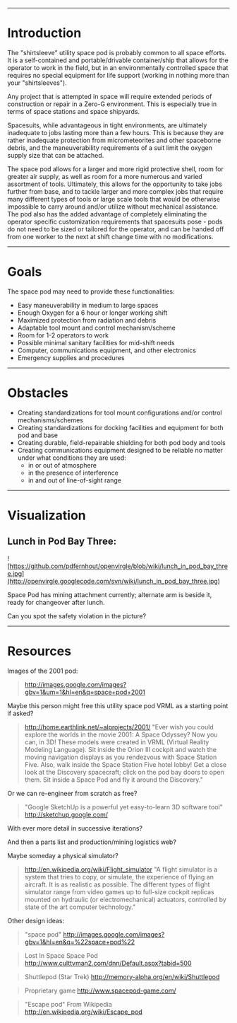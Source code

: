 
---

# Introduction #

The "shirtsleeve" utility space pod is probably common to all space efforts. It is a self-contained and portable/drivable container/ship that allows for the operator to work in the field, but in an environmentally controlled space that requires no special equipment for life support (working in nothing more than your "shirtsleeves").

Any project that is attempted in space will require extended periods of construction or repair in a Zero-G environment. This is especially true in terms of space stations and space shipyards.

Spacesuits, while advantageous in tight environments, are ultimately inadequate to jobs lasting more than a few hours. This is because they are rather inadequate protection from micrometeorites and other spaceborne debris, and the maneuverability requirements of a suit limit the oxygen supply size that can be attached.

The space pod allows for a larger and more rigid protective shell, room for greater air supply, as well as room for a more numerous and varied assortment of tools. Ultimately, this allows for the opportunity to take jobs further from base, and to tackle larger and more complex jobs that require many different types of tools or large scale tools that would be otherwise impossible to carry around and/or utilize without mechanical assistance. The pod also has the added advantage of completely eliminating the operator specific customization requirements that spacesuits pose - pods do not need to be sized or tailored for the operator, and can be handed off from one worker to the next at shift change time with no modifications.

---

# Goals #

The space pod may need to provide these functionalities:
  * Easy maneuverability in medium to large spaces
  * Enough Oxygen for a 6 hour or longer working shift
  * Maximized protection from radiation and debris
  * Adaptable tool mount and control mechanism/scheme
  * Room for 1-2 operators to work
  * Possible minimal sanitary facilities for mid-shift needs
  * Computer, communications equipment, and other electronics
  * Emergency supplies and procedures

---

# Obstacles #

  * Creating standardizations for tool mount configurations and/or control mechanisms/schemes
  * Creating standardizations for docking facilities and equipment for both pod and base
  * Creating durable, field-repairable shielding for both pod body and tools
  * Creating communications equipment designed to be reliable no matter under what conditions they are used:
    * in or out of atmosphere
    * in the presence of interference
    * in and out of line-of-sight range

---

# Visualization #

## Lunch in Pod Bay Three: ##

![https://github.com/pdfernhout/openvirgle/blob/wiki/lunch_in_pod_bay_three.jpg](http://openvirgle.googlecode.com/svn/wiki/lunch_in_pod_bay_three.jpg)

Space Pod has mining attachment currently; alternate arm is beside it, ready for changeover after lunch.

Can you spot the safety violation in the picture?

---

# Resources #

Images of the 2001 pod:
> http://images.google.com/images?gbv=1&um=1&hl=en&q=space+pod+2001

Maybe this person might free this utility space pod VRML as a starting point
if asked?
> http://home.earthlink.net/~alprojects/2001/
"Ever wish you could explore the worlds in the movie 2001: A Space Odyssey?
Now you can, in 3D!  These models were created in VRML (Virtual Reality
Modeling Language). Sit inside the Orion III cockpit and watch the moving
navigation displays as you rendezvous with Space Station Five. Also, walk
inside the Space Station Five hotel lobby! Get a close look at the Discovery
spacecraft; click on the pod bay doors to open them. Sit inside a Space Pod
and fly it around the Discovery."

Or we can re-engineer from scratch as free?
> "Google SketchUp is a powerful yet easy-to-learn 3D software tool"
> http://sketchup.google.com/

With ever more detail in successive iterations?

And then a parts list and production/mining logistics web?

Maybe someday a physical simulator?
> http://en.wikipedia.org/wiki/Flight_simulator
"A flight simulator is a system that tries to copy, or simulate, the
experience of flying an aircraft. It is as realistic as possible. The
different types of flight simulator range from video games up to full-size
cockpit replicas mounted on hydraulic (or electromechanical) actuators,
controlled by state of the art computer technology."

Other design ideas:

> "space pod"
> http://images.google.com/images?gbv=1&hl=en&q=%22space+pod%22

> Lost In Space Space Pod
> http://www.culttvman2.com/dnn/Default.aspx?tabid=500

> Shuttlepod (Star Trek)
> http://memory-alpha.org/en/wiki/Shuttlepod

> Proprietary game
> http://www.spacepod-game.com/

> "Escape pod" From Wikipedia
> http://en.wikipedia.org/wiki/Escape_pod
